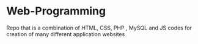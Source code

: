 # Web-Programming
Repo that is a combination of HTML, CSS, PHP , MySQL and JS codes for creation of many different application websites

